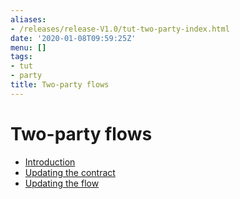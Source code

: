 ```yaml
---
aliases:
- /releases/release-V1.0/tut-two-party-index.html
date: '2020-01-08T09:59:25Z'
menu: []
tags:
- tut
- party
title: Two-party flows
---
```



# Two-party flows



* [Introduction](tut-two-party-introduction.md)
* [Updating the contract](tut-two-party-contract.md)
* [Updating the flow](tut-two-party-flow.md)



